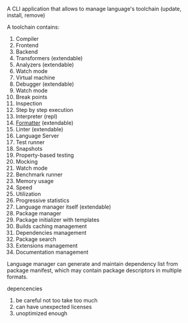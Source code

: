 A CLI application that allows to manage language's toolchain (update, install, remove)

A toolchain contains:
1. Compiler
  1. Frontend
  2. Backend
  3. Transformers (extendable)
  4. Analyzers (extendable)
  5. Watch mode
2. Virtual machine
3. Debugger (extendable)
  1. Watch mode
  2. Break points
  3. Inspection
  4. Step by step execution
4. Interpreter (repl)
5. [Formatter](https://www.reddit.com/r/ProgrammingLanguages/s/OexVaqLI1C) (extendable)
6. Linter (extendable)
7. Language Server
8. Test runner
  1. Snapshots
  2. Property-based testing
  3. Mocking
  4. Watch mode
9. Benchmark runner
  1. Memory usage
  2. Speed
  3. Utilization
  4. Progressive statistics
10. Language manager itself (extendable)
11. Package manager
  1. Package initializer with templates
  2. Builds caching management
  3. Dependencies management
  4. Package search
12. Extensions management
13. Documentation management

Language manager can generate and maintain dependency list from package manifest, which may contain package descriptors in multiple formats.

depencencies
1. be careful not too take too much
2. can have unexpected licenses
3. unoptimized enough